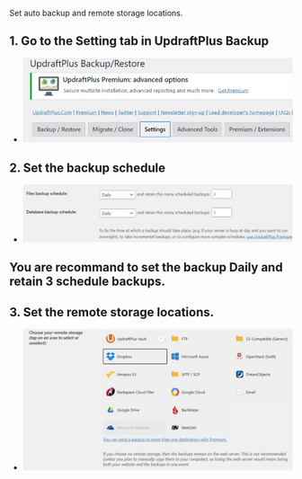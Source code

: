 Set auto backup and remote storage locations.

## 1. Go to the Setting tab in UpdraftPlus Backup
- ![Alt text](https://raw.githubusercontent.com/KuroP1/katacoda-scenarios/main/backup/images/step4-1.jpg "a title")

## 2. Set the backup schedule
- ![Alt text](https://raw.githubusercontent.com/KuroP1/katacoda-scenarios/main/backup/images/step4-2.jpg "a title")
## You are recommand to set the backup Daily and retain 3 schedule backups.

## 3. Set the remote storage locations. 
- ![Alt text](https://raw.githubusercontent.com/KuroP1/katacoda-scenarios/main/backup/images/step4-3.jpg "a title")